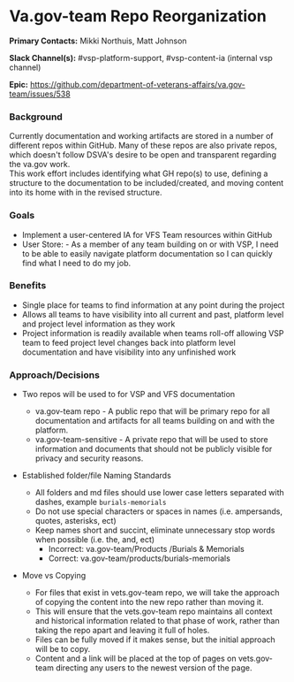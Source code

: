 # Va.gov-team Repo Reorganization

**Primary Contacts:** Mikki Northuis, Matt Johnson

**Slack Channel(s):**  #vsp-platform-support,  #vsp-content-ia (internal vsp channel)

**Epic:** https://github.com/department-of-veterans-affairs/va.gov-team/issues/538

### Background ###
Currently documentation and working artifacts are stored in a number of different repos within GitHub.  Many of these repos are also private repos, which doesn't follow DSVA's desire to be open and transparent regarding the va.gov work.  
This work effort includes identifying what GH repo(s) to use, defining a structure to the documentation to be included/created, and moving content into its home with in the revised structure.  

### Goals ###
- Implement a user-centered IA for VFS Team resources within GitHub
- User Store: - As a member of any team building on or with VSP, I need to be able to easily navigate platform documentation so I can quickly find what I need to do my job.

### Benefits ###
- Single place for teams to find information at any point during the project
- Allows all teams to have visibility into all current and past, platform level and project level information as they work
- Project information is readily available when teams roll-off allowing VSP team to feed project level changes back into platform level documentation and have visibility into any unfinished work

### Approach/Decisions ###

- Two repos will be used to for VSP and VFS documentation
  - va.gov-team repo - A public repo that will be primary repo for all documentation and artifacts for all teams building on and with the platform. 
  - va.gov-team-sensitive - A private repo that will be used to store information and documents that should not be publicly visible for privacy and security reasons.
  
- Established folder/file Naming Standards
  - All folders and md files should use lower case letters separated with dashes, example  `burials-memorials`
  - Do not use special characters or spaces in names (i.e. ampersands, quotes, asterisks, ect)
  - Keep names short and succint, eliminate unnecessary stop words when possible (i.e. the, and, ect)
    - Incorrect:   va.gov-team/Products /Burials & Memorials
    - Correct: va.gov-team/products/burials-memorials

- Move vs Copying
  - For files that exist in vets.gov-team repo, we will take the approach of copying the content into the new repo rather than moving it.
  - This will ensure that the vets.gov-team repo maintains all context and historical information related to that phase of work, rather than taking the repo apart and leaving it full of holes. 
  - Files can be fully moved if it makes sense, but the initial approach will be to copy.
  - Content and a link will be placed at the top of pages on vets.gov-team directing any users to the newest version of the page.
  
  
  


  

